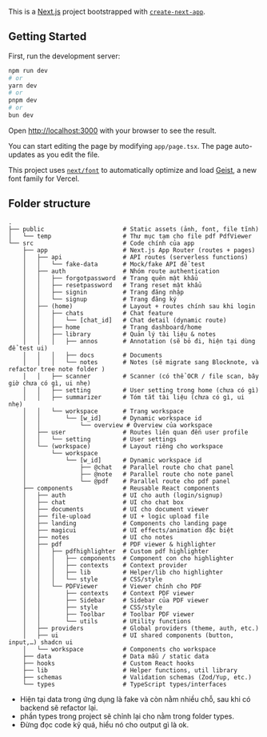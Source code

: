 This is a [Next.js](https://nextjs.org) project bootstrapped with [`create-next-app`](https://nextjs.org/docs/app/api-reference/cli/create-next-app).

## Getting Started

First, run the development server:

```bash
npm run dev
# or
yarn dev
# or
pnpm dev
# or
bun dev
```

Open [http://localhost:3000](http://localhost:3000) with your browser to see the result.

You can start editing the page by modifying `app/page.tsx`. The page auto-updates as you edit the file.

This project uses [`next/font`](https://nextjs.org/docs/app/building-your-application/optimizing/fonts) to automatically optimize and load [Geist](https://vercel.com/font), a new font family for Vercel.

## Folder structure

```
.
├── public                      # Static assets (ảnh, font, file tĩnh)
│   └── temp                    # Thư mục tạm cho file pdf PdfViewer
└── src                         # Code chính của app
    ├── app                     # Next.js App Router (routes + pages)
    │   ├── api                 # API routes (serverless functions)
    │   │   └── fake-data       # Mock/fake API để test
    │   ├── auth                # Nhóm route authentication
    │   │   ├── forgotpassword  # Trang quên mật khẩu
    │   │   ├── resetpassword   # Trang reset mật khẩu
    │   │   ├── signin          # Trang đăng nhập
    │   │   └── signup          # Trang đăng ký
    │   ├── (home)              # Layout + routes chính sau khi login
    │   │   ├── chats           # Chat feature
    │   │   │   └── [chat_id]   # Chat detail (dynamic route)
    │   │   ├── home            # Trang dashboard/home
    │   │   ├── library         # Quản lý tài liệu & notes
    │   │   │   ├── annos       # Annotation (sẽ bỏ đi, hiện tại dùng để test ui)
    │   │   │   ├── docs        # Documents
    │   │   │   └── notes       # Notes (sẽ migrate sang Blocknote, và refactor tree note folder )
    │   │   ├── scanner         # Scanner (có thể OCR / file scan, bây giờ chưa có gì, ui nhẹ)
    │   │   ├── setting         # User setting trong home (chưa có gì)
    │   │   ├── summarizer      # Tóm tắt tài liệu (chưa có gì, ui nhẹ)
    │   │   └── workspace       # Trang workspace
    │   │       └── [w_id]      # Dynamic workspace id
    │   │           └── overview # Overview của workspace
    │   ├── user                # Routes liên quan đến user profile
    │   │   └── setting         # User settings
    │   └── (workspace)         # Layout riêng cho workspace
    │       └── workspace
    │           └── [w_id]      # Dynamic workspace id
    │               ├── @chat   # Parallel route cho chat panel
    │               ├── @note   # Parallel route cho note panel
    │               └── @pdf    # Parallel route cho pdf panel
    ├── components              # Reusable React components
    │   ├── auth                # UI cho auth (login/signup)
    │   ├── chat                # UI cho chat box
    │   ├── documents           # UI cho document viewer
    │   ├── file-upload         # UI + logic upload file
    │   ├── landing             # Components cho landing page
    │   ├── magicui             # UI effects/animation đặc biệt
    │   ├── notes               # UI cho notes
    │   ├── pdf                 # PDF viewer & highlighter
    │   │   ├── pdfhighlighter  # Custom pdf highlighter
    │   │   │   ├── components  # Component con cho highlighter
    │   │   │   ├── contexts    # Context provider
    │   │   │   ├── lib         # Helper/lib cho highlighter
    │   │   │   └── style       # CSS/style
    │   │   └── PDFViewer       # Viewer chính cho PDF
    │   │       ├── contexts    # Context PDF viewer
    │   │       ├── Sidebar     # Sidebar của PDF viewer
    │   │       ├── style       # CSS/style
    │   │       ├── Toolbar     # Toolbar PDF viewer
    │   │       └── utils       # Utility functions
    │   ├── providers           # Global providers (theme, auth, etc.)
    │   ├── ui                  # UI shared components (button, input,…) shadcn ui
    │   └── workspace           # Components cho workspace
    ├── data                    # Data mẫu / static data
    ├── hooks                   # Custom React hooks
    ├── lib                     # Helper functions, util library
    ├── schemas                 # Validation schemas (Zod/Yup, etc.)
    └── types                   # TypeScript types/interfaces

```

- Hiện tại data trong ứng dụng là fake và còn nằm nhiều chỗ, sau khi có backend sẽ refactor lại.
- phần types trong project sẽ chỉnh lại cho nằm trong folder types.
- Đừng đọc code kỹ quá, hiểu nó cho output gì là ok.
